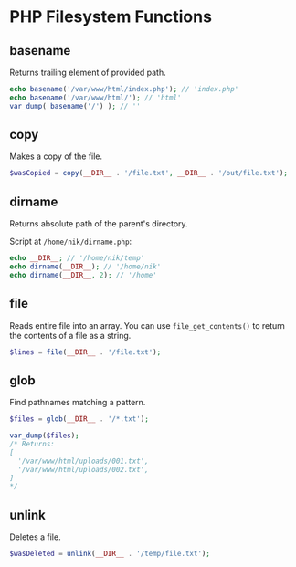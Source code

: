 # PHP Filesystem Functions

## basename

Returns trailing element of provided path.

```php
echo basename('/var/www/html/index.php'); // 'index.php'
echo basename('/var/www/html/'); // 'html'
var_dump( basename('/') ); // ''
```

## copy

Makes a copy of the file.

```php
$wasCopied = copy(__DIR__ . '/file.txt', __DIR__ . '/out/file.txt');
```

## dirname

Returns absolute path of the parent's directory.

Script at `/home/nik/dirname.php`:

```php
echo __DIR__; // '/home/nik/temp'
echo dirname(__DIR__); // '/home/nik'
echo dirname(__DIR__, 2); // '/home'
```

## file

Reads entire file into an array. You can use `file_get_contents()` to return the contents of a file as a string.

```php
$lines = file(__DIR__ . '/file.txt');
```

## glob

Find pathnames matching a pattern.

```php
$files = glob(__DIR__ . '/*.txt');

var_dump($files);
/* Returns:
[
  '/var/www/html/uploads/001.txt',
  '/var/www/html/uploads/002.txt',
]
*/
```

## unlink

Deletes a file.

```php
$wasDeleted = unlink(__DIR__ . '/temp/file.txt');
```
